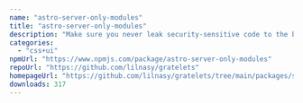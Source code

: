 ```yaml
---
name: "astro-server-only-modules"
title: "astro-server-only-modules"
description: "Make sure you never leak security-sensitive code to the browser."
categories:
  - "css+ui"
npmUrl: "https://www.npmjs.com/package/astro-server-only-modules"
repoUrl: "https://github.com/lilnasy/gratelets"
homepageUrl: "https://github.com/lilnasy/gratelets/tree/main/packages/server-only-modules"
downloads: 317
---
```

